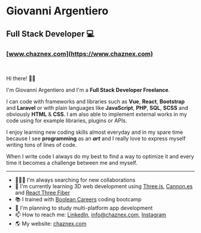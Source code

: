 # Giovanni Argentiero
## Full Stack Developer 💻
### [www.chaznex.com](https://www.chaznex.com)

<br>

Hi there! 👋🏻

I'm Giovanni Argentiero and I'm a **Full Stack Developer Freelance**.

I can code with frameworks and libraries such as **Vue**, **React**, **Bootstrap** and **Laravel** or with plain languages like **JavaScript**, **PHP**, **SQL**, **SCSS** and obviously **HTML** & **CSS**. I am also able to implement external works in my code using for example libraries, plugins or APIs.

I enjoy learning new coding skills almost everyday and in my spare time because I see **programming** as an ***art*** and I really love to express myself writing tons of lines of code. <br>

When I write code I always do my best to find a way to optimize it and every time it becomes a challenge between me and myself.

<hr>

- 👨🏻‍💻 I'm always searching for new collaborations
- 👾 I'm currently learning 3D web development using [Three.js](https://threejs.org "Three.js website"), [Cannon.es](https://pmndrs.github.io/cannon-es/docs/index.html "Cannon.es documentation") and [React Three Fiber](https://docs.pmnd.rs/react-three-fiber/getting-started/introduction "React Three Fiber")
- 📚 I trained with [Boolean Careers](https://boolean.careers "Boolean Careers website") coding bootcamp
- 📱 I'm planning to study multi-platform app development
- 📫 How to reach me: [LinkedIn](https://www.linkedin.com/in/giovanni-argentiero/ "My LinkedIn Profile"), <info@chaznex.com>, [Instagram](https://www.instagram.com/chaznex/ "My Instagram profile")
- 🌎 My website: [chaznex.com](https://www.chaznex.com "My website")
